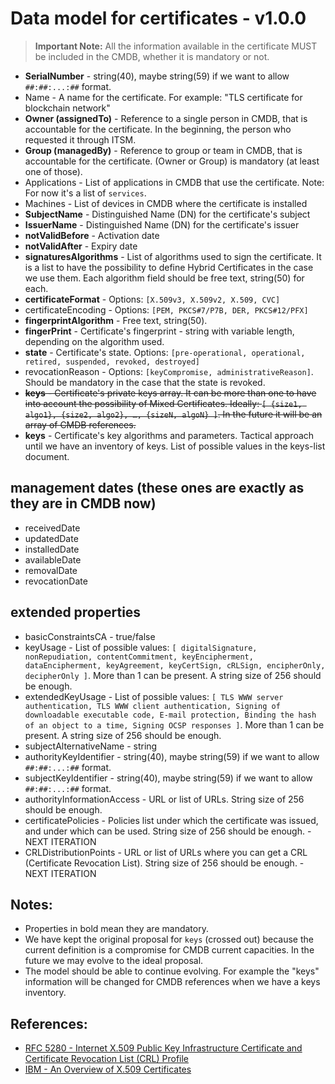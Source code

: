 # Data model for certificates - v1.0.0

> **Important Note:** 
> All the information available in the certificate MUST be included in the CMDB, whether it is mandatory or not.

* **SerialNumber** - string(40), maybe string(59) if we want to allow `##:##:...:##` format.
* Name - A name for the certificate. For example: "TLS certificate for blockchain network"
* **Owner (assignedTo)** - Reference to a single person in CMDB, that is accountable for the certificate. In the beginning, the person who requested it through ITSM.
* **Group (managedBy)** - Reference to group or team in CMDB, that is accountable for the certificate. (Owner or Group) is mandatory (at least one of those).
* Applications - List of applications in CMDB that use the certificate. Note: For now it's a list of `services`.
* Machines - List of devices in CMDB where the certificate is installed
* **SubjectName** - Distinguished Name (DN) for the certificate's subject
* **IssuerName** - Distinguished Name (DN) for the certificate's issuer
* **notValidBefore** - Activation date
* **notValidAfter** - Expiry date
* **signaturesAlgorithms** - List of algorithms used to sign the certificate. It is a list to have the possibility to define Hybrid Certificates in the case we use them. Each algorithm field should be free text, string(50) for each.
* **certificateFormat** - Options: `[X.509v3, X.509v2, X.509, CVC]`
* certificateEncoding - Options: `[PEM, PKCS#7/P7B, DER, PKCS#12/PFX]`
* **fingerprintAlgorithm** - Free text, string(50).
* **fingerPrint** - Certificate's fingerprint - string with variable length, depending on the algorithm used.
* **state** - Certificate's state. Options: `[pre-operational, operational, retired, suspended, revoked, destroyed]`
* revocationReason - Options: `[keyCompromise, administrativeReason]`. Should be mandatory in the case that the state is revoked.
* ~~**keys** - Certificate's private keys array. It can be more than one to have into account the possibility of Mixed Certificates. Ideally:  `[ {size1, algo1}, {size2, algo2}, …, {sizeN, algoN} ]`. In the future it will be an array of CMDB references.~~
* **keys** - Certificate's key algorithms and parameters. Tactical approach until we have an inventory of keys. List of possible values in the keys-list document.

## management dates (these ones are exactly as they are in CMDB now)

* receivedDate
* updatedDate
* installedDate
* availableDate
* removalDate
* revocationDate

## extended properties

* basicConstraintsCA - true/false
* keyUsage - List of possible values: `[ digitalSignature, nonRepudiation, contentCommitment, keyEncipherment, dataEncipherment, keyAgreement, keyCertSign, cRLSign, encipherOnly, decipherOnly ]`. More than 1 can be present. A string size of 256 should be enough.
* extendedKeyUsage - List of possible values: `[ TLS WWW server authentication, TLS WWW client authentication, Signing of downloadable executable code, E-mail protection, Binding the hash of an object to a time, Signing OCSP responses ]`. More than 1 can be
 present. A string size of 256 should be enough.
* subjectAlternativeName - string
* authorityKeyIdentifier - string(40), maybe string(59) if we want to allow `##:##:...:##` format.
* subjectKeyIdentifier - string(40), maybe string(59) if we want to allow `##:##:...:##` format.
* authorityInformationAccess - URL or list of URLs. String size of 256 should be enough.
* certificatePolicies - Policies list under which the certificate was issued, and under which can be used. String size of 256 should be enough. - NEXT ITERATION
* CRLDistributionPoints - URL or list of URLs where you can get a CRL (Certificate Revocation List). String size of 256 should be enough. - NEXT ITERATION

## Notes:

* Properties in bold mean they are mandatory.
* We have kept the original proposal for `keys` (crossed out) because the current definition is a compromise for CMDB current capacities. In the future we may evolve to the ideal proposal.
* The model should be able to continue evolving. For example the "keys" information will be changed for CMDB references when we have a keys inventory.

## References:

* [RFC 5280 - Internet X.509 Public Key Infrastructure Certificate and Certificate Revocation List (CRL) Profile](https://www.rfc-editor.org/rfc/rfc5280)
* [IBM - An Overview of X.509 Certificates](https://www.ibm.com/support/pages/system/files/inline-files/An_Overview_of_x.509_certificates.pdf)
